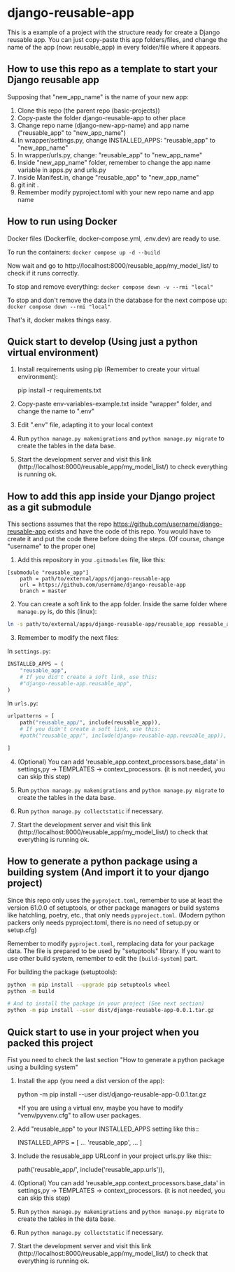 # django-reusable-app

This is a example of a project with the structure ready for create a Django reusable app. You can just copy-paste this app folders/files, and change the name of the app (now: reusable_app) in every folder/file where it appears.


## How to use this repo as a template to start your Django reusable app

Supposing that "new_app_name" is the name of your new app:

1. Clone this repo (the parent repo (basic-projects))
2. Copy-paste the folder django-reusable-app to other place
3. Change repo name (django-new-app-name) and app name ("reusable_app" to "new_app_name")
4. In wrapper/settings.py, change INSTALLED_APPS: "reusable_app" to "new_app_name"
5. In wrapper/urls.py, change: "reusable_app" to "new_app_name"
6. Inside "new_app_name" folder, remember to change the app name variable in apps.py and urls.py
6. Inside Manifest.in, change "reusable_app" to "new_app_name"
6. git init .
7. Remember modify pyproject.toml with your new repo name and app name


## How to run using Docker

Docker files (Dockerfile, docker-compose.yml, .env.dev) are ready to use.

To run the containers: `docker compose up -d --build`

Now wait and go to http://localhost:8000/reusable_app/my_model_list/ to check if it runs correctly.

To stop and remove everything: `docker compose down -v --rmi "local"`

To stop and don't remove the data in the database for the next compose up: `docker compose down --rmi "local"`

That's it, docker makes things easy.

## Quick start to develop (Using just a python virtual environment)

1. Install requirements using pip (Remember to create your virtual environment):

    pip install -r requirements.txt

2. Copy-paste env-variables-example.txt inside "wrapper" folder, and change the name to ".env"

3. Edit ".env" file, adapting it to your local context

4. Run  ``python manage.py makemigrations`` and ``python manage.py migrate`` to create the tables in the data base.

5. Start the development server and visit this link (http://localhost:8000/reusable_app/my_model_list/) to check everything is running ok.


## How to add this app inside your Django project as a git submodule

This sections assumes that the repo https://github.com/username/django-reusable-app exists and have the code of this repo. You would have to create it and put the code there before doing the steps. (Of course, change "username" to the proper one)

1. Add this repository in you `.gitmodules` file, like this: 
```git
[submodule "reusable_app"]
	path = path/to/external/apps/django-reusable-app
	url = https://github.com/username/django-reusable-app
    branch = master
```

2. You can create a soft link to the app folder.
Inside the same folder where `manage.py` is, do this (linux):
```bash
ln -s path/to/external/apps/django-reusable-app/reusable_app reusable_app
```

3. Remember to modify the next files: 

In `settings.py`:
```python
INSTALLED_APPS = (
    "reusable_app",
    # If you did't create a soft link, use this:
    #"django-reusable-app.reusable_app",
)
```

In `urls.py`:
```python
urlpatterns = [
    path("reusable_app/", include(reusable_app)),
    # If you didn't create a soft link, use this:
    #path("reusable_app/", include(django-reusable-app.reusable_app)),

]
```

4. (Optional) You can add 'reusable_app.context_processors.base_data' in settings,py -> TEMPLATES -> context_processors. (it is not needed, you can skip this step)

4. Run  ``python manage.py makemigrations`` and ``python manage.py migrate`` to create the tables in the data base.

5. Run `python manage.py collectstatic` if necessary.

6. Start the development server and visit this link (http://localhost:8000/reusable_app/my_model_list/) to check that everything is running ok.


## How to generate a python package using a building system (And import it to your django project)

Since this repo only uses the `pyproject.toml`, remember to use at least the version 61.0.0 of setuptools, or other package managers or build systems like hatchling, poetry, etc., that only needs `pyproject.toml`. (Modern python packers only needs pyproject.toml, there is no need of setup.py or setup.cfg) 

Remember to modify `pyproject.toml`, remplacing data for your package data. The file is prepared to be used by "setuptools" library. If you want to use other build system, remember to edit the `[build-system]` part.

For building the package (setuptools):
```bash
python -m pip install --upgrade pip setuptools wheel
python -m build

# And to install the package in your project (See next section)
python -m pip install --user dist/django-reusable-app-0.0.1.tar.gz
```


## Quick start to use in your project when you packed this project

Fist you need to check the last section "How to generate a python package using a building system"

1. Install the app (you need a dist version of the app):

    python -m pip install --user dist/django-reusable-app-0.0.1.tar.gz

    *If you are using a virtual env, maybe you have to modify "venv/pyvenv.cfg" to allow user packages.

2. Add "reusable_app" to your INSTALLED_APPS setting like this::

    INSTALLED_APPS = [
        ...
        'reusable_app',
        ...
    ]

3. Include the resusable_app URLconf in your project urls.py like this::

    path('reusable_app/', include('reusable_app.urls')),

4. (Optional) You can add 'reusable_app.context_processors.base_data' in settings,py -> TEMPLATES -> context_processors. (it is not needed, you can skip this step)

4. Run  ``python manage.py makemigrations`` and ``python manage.py migrate`` to create the tables in the data base.

5. Run `python manage.py collectstatic` if necessary.

6. Start the development server and visit this link (http://localhost:8000/reusable_app/my_model_list/) to check that everything is running ok.